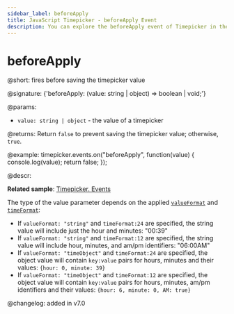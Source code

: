 ```yaml
---
sidebar_label: beforeApply
title: JavaScript Timepicker - beforeApply Event 
description: You can explore the beforeApply event of Timepicker in the documentation of the DHTMLX JavaScript UI library. Browse developer guides and API reference, try out code examples and live demos, and download a free 30-day evaluation version of DHTMLX Suite.
---
```


# beforeApply

@short: fires before saving the timepicker value

@signature: {'beforeApply: (value: string | object) => boolean | void;'}

@params:
- `value: string | object` - the value of a timepicker

@returns:
Return `false` to prevent saving the timepicker value; otherwise, `true`.

@example:
timepicker.events.on("beforeApply", function(value) {
    console.log(value);
    return false;
});

@descr:

**Related sample**: [Timepicker. Events](https://snippet.dhtmlx.com/5ccptwy7)

The type of the value parameter depends on the applied [`valueFormat`](timepicker/api/timepicker_valueformat_config.md) and [`timeFormat`](timepicker/api/timepicker_timeformat_config.md):

- If `valueFormat: "string"`  and `timeFormat:24` are specified, the string value will include just the hour and minutes: "00:39"
- If `valueFormat: "string"`  and `timeFormat:12` are specified, the string value will include hour, minutes, and am/pm identifiers: "06:00AM"
- If `valueFormat: "timeObject"`  and `timeFormat:24` are specified, the object value will contain `key:value` pairs for hours, minutes and their values: `{hour: 0, minute: 39}`
- If `valueFormat: "timeObject"`  and `timeFormat:12` are specified, the object value will contain `key:value` pairs for hours, minutes, am/pm identifiers and their values: `{hour: 6, minute: 0, AM: true}`

@changelog: added in v7.0

[comment]: # (@relatedapi: timepicker/api/timepicker_valueformat_config.md timepicker/api/timepicker_timeformat_config.md)
